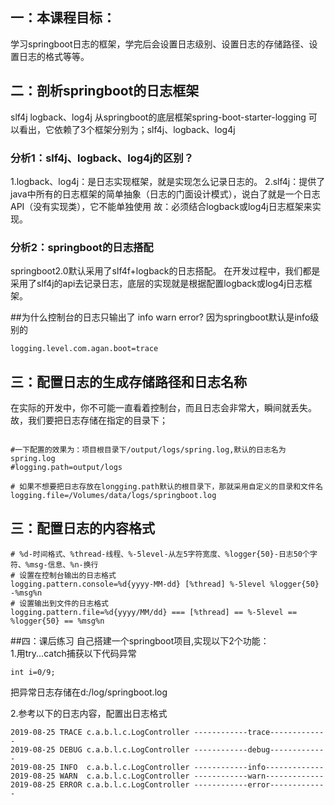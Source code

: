 ## 一：本课程目标：
学习springboot日志的框架，学完后会设置日志级别、设置日志的存储路径、设置日志的格式等等。

## 二：剖析springboot的日志框架
  slf4j
 logback、log4j
 从springboot的底层框架spring-boot-starter-logging 可以看出，它依赖了3个框架分别为；slf4j、logback、log4j
 
### 分析1：slf4j、logback、log4j的区别？
1.logback、log4j：是日志实现框架，就是实现怎么记录日志的。
2.slf4j：提供了java中所有的日志框架的简单抽象（日志的门面设计模式），说白了就是一个日志API（没有实现类），它不能单独使用
故：必须结合logback或log4j日志框架来实现。
 
### 分析2：springboot的日志搭配
springboot2.0默认采用了slf4f+logback的日志搭配。
在开发过程中，我们都是采用了slf4j的api去记录日志，底层的实现就是根据配置logback或log4j日志框架。

##为什么控制台的日志只输出了 info  warn error?
因为springboot默认是info级别的
```
logging.level.com.agan.boot=trace

```

## 三：配置日志的生成存储路径和日志名称
在实际的开发中，你不可能一直看着控制台，而且日志会非常大，瞬间就丢失。
故，我们要把日志存储在指定的目录下；
``` 

#一下配置的效果为：项目根目录下/output/logs/spring.log,默认的日志名为spring.log
#logging.path=output/logs

# 如果不想要把日志存放在longging.path默认的根目录下，那就采用自定义的目录和文件名
logging.file=/Volumes/data/logs/springboot.log
```
## 三：配置日志的内容格式

``` 
# %d-时间格式、%thread-线程、%-5level-从左5字符宽度、%logger{50}-日志50个字符、%msg-信息、%n-换行
# 设置在控制台输出的日志格式
logging.pattern.console=%d{yyyy-MM-dd} [%thread] %-5level %logger{50} -%msg%n
# 设置输出到文件的日志格式
logging.pattern.file=%d{yyyy/MM/dd} === [%thread] == %-5level == %logger{50} == %msg%n
```


##四：课后练习
自己搭建一个springboot项目,实现以下2个功能：<br>
1.用try...catch捕获以下代码异常
```
int i=0/9; 
```
把异常日志存储在d:/log/springboot.log

2.参考以下的日志内容，配置出日志格式
``` 
2019-08-25 TRACE c.a.b.l.c.LogController ------------trace-------------
2019-08-25 DEBUG c.a.b.l.c.LogController ------------debug-------------
2019-08-25 INFO  c.a.b.l.c.LogController ------------info-------------
2019-08-25 WARN  c.a.b.l.c.LogController ------------warn-------------
2019-08-25 ERROR c.a.b.l.c.LogController ------------error-------------
```

